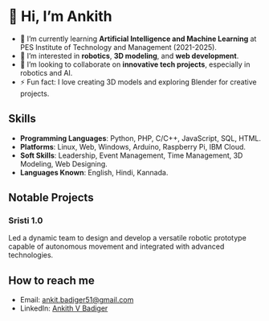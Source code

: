 # 👋 Hi, I’m Ankith

- 🌱 I’m currently learning **Artificial Intelligence and Machine Learning** at PES Institute of Technology and Management (2021-2025).
- 👀 I’m interested in **robotics**, **3D modeling**, and **web development**.
- 💞️ I’m looking to collaborate on **innovative tech projects**, especially in robotics and AI.
- ⚡ Fun fact: I love creating 3D models and exploring Blender for creative projects.

## Skills
- **Programming Languages**: Python, PHP, C/C++, JavaScript, SQL, HTML.
- **Platforms**: Linux, Web, Windows, Arduino, Raspberry Pi, IBM Cloud.
- **Soft Skills**: Leadership, Event Management, Time Management, 3D Modeling, Web Designing.
- **Languages Known**: English, Hindi, Kannada.

## Notable Projects
### Sristi 1.0
Led a dynamic team to design and develop a versatile robotic prototype capable of autonomous movement and integrated with advanced technologies.

## How to reach me
- Email: [ankit.badiger51@gmail.com](mailto:ankit.badiger51@gmail.com)
- LinkedIn: [Ankith V Badiger](https://www.linkedin.com/in/ankith-v-badiger/)
